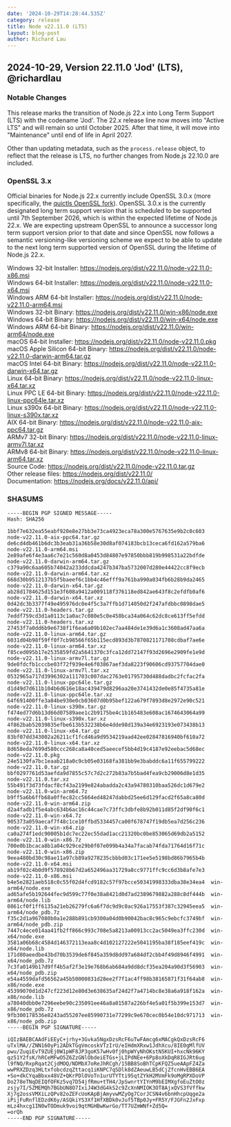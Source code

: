 ```yaml
---
date: '2024-10-29T14:28:44.535Z'
category: release
title: Node v22.11.0 (LTS)
layout: blog-post
author: Richard Lau
---
```


## 2024-10-29, Version 22.11.0 'Jod' (LTS), @richardlau

### Notable Changes

This release marks the transition of Node.js 22.x into Long Term Support (LTS)
with the codename 'Jod'. The 22.x release line now moves into "Active LTS"
and will remain so until October 2025. After that time, it will move into
"Maintenance" until end of life in April 2027.

Other than updating metadata, such as the `process.release` object, to reflect
that the release is LTS, no further changes from Node.js 22.10.0 are included.

### OpenSSL 3.x

Official binaries for Node.js 22.x currently include OpenSSL 3.0.x (more
specifically, the [quictls OpenSSL fork](https://github.com/quictls/openssl)).
OpenSSL 3.0.x is the currently designated long term support version that is
scheduled to be supported until 7th September 2026, which is within the expected
lifetime of Node.js 22.x. We are expecting upstream OpenSSL to announce a
successor long term support version prior to that date and since OpenSSL now
follows a semantic versioning-like versioning scheme we expect to be able to
update to the next long term supported version of OpenSSL during the lifetime of
Node.js 22.x.

Windows 32-bit Installer: https://nodejs.org/dist/v22.11.0/node-v22.11.0-x86.msi \
Windows 64-bit Installer: https://nodejs.org/dist/v22.11.0/node-v22.11.0-x64.msi \
Windows ARM 64-bit Installer: https://nodejs.org/dist/v22.11.0/node-v22.11.0-arm64.msi \
Windows 32-bit Binary: https://nodejs.org/dist/v22.11.0/win-x86/node.exe \
Windows 64-bit Binary: https://nodejs.org/dist/v22.11.0/win-x64/node.exe \
Windows ARM 64-bit Binary: https://nodejs.org/dist/v22.11.0/win-arm64/node.exe \
macOS 64-bit Installer: https://nodejs.org/dist/v22.11.0/node-v22.11.0.pkg \
macOS Apple Silicon 64-bit Binary: https://nodejs.org/dist/v22.11.0/node-v22.11.0-darwin-arm64.tar.gz \
macOS Intel 64-bit Binary: https://nodejs.org/dist/v22.11.0/node-v22.11.0-darwin-x64.tar.gz \
Linux 64-bit Binary: https://nodejs.org/dist/v22.11.0/node-v22.11.0-linux-x64.tar.xz \
Linux PPC LE 64-bit Binary: https://nodejs.org/dist/v22.11.0/node-v22.11.0-linux-ppc64le.tar.xz \
Linux s390x 64-bit Binary: https://nodejs.org/dist/v22.11.0/node-v22.11.0-linux-s390x.tar.xz \
AIX 64-bit Binary: https://nodejs.org/dist/v22.11.0/node-v22.11.0-aix-ppc64.tar.gz \
ARMv7 32-bit Binary: https://nodejs.org/dist/v22.11.0/node-v22.11.0-linux-armv7l.tar.xz \
ARMv8 64-bit Binary: https://nodejs.org/dist/v22.11.0/node-v22.11.0-linux-arm64.tar.xz \
Source Code: https://nodejs.org/dist/v22.11.0/node-v22.11.0.tar.gz \
Other release files: https://nodejs.org/dist/v22.11.0/ \
Documentation: https://nodejs.org/docs/v22.11.0/api/

### SHASUMS

```
-----BEGIN PGP SIGNED MESSAGE-----
Hash: SHA256

1bbf7e632ea55eabf920e8e27bb3e73ca4923eca78a300e5767635e9b2c0c603  node-v22.11.0-aix-ppc64.tar.gz
de6cd4db461b6dc3b3eab31a36b58e30d8af074183bcb13ceca6fd162a579ba6  node-v22.11.0-arm64.msi
2e89afe6f4e3aa6c7e21c560d8a0453d84807e97850bbb819b998531a22bdfde  node-v22.11.0-darwin-arm64.tar.gz
c379a90c6aa605b74042a233ddcda4247b347ba5732007d280e44422cc8f9ecb  node-v22.11.0-darwin-arm64.tar.xz
668d30b9512137b5f5baeef6c1bb4c46efff9a761ba990a034fb6b28b9da2465  node-v22.11.0-darwin-x64.tar.gz
ab28d1784625d151e3f608a9412a009118f376118ed842ae643f8c2efdfb0af6  node-v22.11.0-darwin-x64.tar.xz
0d42dc3b3377f49e495976dc0e4f5c3a7ffb1d714050d2f247afdbbc0898dae5  node-v22.11.0-headers.tar.gz
7eddf759cd3d1a0113c1a0ac7c080e5c0e458bca34a064c62dc8ce613ff5efdd  node-v22.11.0-headers.tar.xz
27453f7a0dd6b9e6738f1f6ea6a09b102ec7aa484de1e39d6a1c3608ad47aa6a  node-v22.11.0-linux-arm64.tar.gz
6031d04b98f59ff0f7cb98566f65b115ecd893d3b7870821171708cdbaf7ae6e  node-v22.11.0-linux-arm64.tar.xz
f85ced095b17e2535859fd2a5641370c3fca12dd72147f93d2696e2909fe1e9d  node-v22.11.0-linux-armv7l.tar.gz
9de0fdcfb1cccbe03f72f939e4e6f03867aef3da8223f90606cd93757704dae0  node-v22.11.0-linux-armv7l.tar.xz
0532965a717d3996302a111703c007dac2763e01795730d488dadbc2fcfac2fa  node-v22.11.0-linux-ppc64le.tar.gz
d1d49d7d611b104b6d616e18ac439479d8296aa20e3741432de0e85f4735a81e  node-v22.11.0-linux-ppc64le.tar.xz
64f691400ffe3a84be930e0cb03607d0b95bef122a679f7893d8e2972e90c521  node-v22.11.0-linux-s390x.tar.gz
f474ed77d6b13d66d07589aee1c2b9175be4c1b165483e608ac1674643064a99  node-v22.11.0-linux-s390x.tar.xz
4f862bab52039835efbe613b532238b6e4dde98d139a34e6923193e073438b13  node-v22.11.0-linux-x64.tar.gz
83bf07dd343002a26211cf1fcd46a9d9534219aad42ee02847816940bf610a72  node-v22.11.0-linux-x64.tar.xz
8d658eda7699d580ccc268ca8a40ced5aeecef5bb4d19c4187e92eebac5d68ec  node-v22.11.0.pkg
24e5130fa7bc1eaab218a0c9cb05e03168fa381bb9e3babddc6a11f655799222  node-v22.11.0.tar.gz
bbf0297761d53aefda9d7855c57c7d2c272b83a7b5bad4fea9cb29006d8e1d35  node-v22.11.0.tar.xz
55b491f3d73fdacf8cf43a2199e824abadda2c43a94780310baa526dc1d679e2  node-v22.11.0-win-arm64.7z
b9ff5a6b6ffb68a0ffec82cc5664ed48247dabbd25ee6d129facd2f65a8ca80d  node-v22.11.0-win-arm64.zip
d2a4fadb1f5e4abc634b6ac16c44cae7c73ffc3dbfe8b92b011d85f2df90f6c1  node-v22.11.0-win-x64.7z
905373a059aecaf7f48c1ce10ffbd5334457ca00f678747f19db5ea7d256c236  node-v22.11.0-win-x64.zip
ca0a274f1edc90005b1dc7ec22ec55dad1acc21320bc0be853065d69db2a5152  node-v22.11.0-win-x86.7z
700e0b1bcaca8b1a04c929ce29b0f07e099b4a34a7facab74fda71764d16f71c  node-v22.11.0-win-x86.zip
9eea480bd30c98ae11a97cb89a9278235cbbbd03c171ee5e5198bd86b7965b4b  node-v22.11.0-x64.msi
ab19f02c4b0d9f578928b67d2a652496aa31729a8cc9771ffc9cc6d3b8afe7e3  node-v22.11.0-x86.msi
b4e5e2821aeb518c0c55f02d4fcd9182c57f97bcce50341998333dba38e34ea4  win-arm64/node.exe
ad65afe5b192644fec9d599c77f0e38a8421d0d7ad2389679882a288c8df444b  win-arm64/node.lib
0861cf0f1ff6135a21eb26279fc6a6f7dc9d9c0ac926a17553f387c32945eea5  win-arm64/node_pdb.7z
f35c2d1a967080b0a1e288b891cb9300a04d0b90042bac8c965c9ebcfc3749bf  win-arm64/node_pdb.zip
7447c4ece014aa41fb2ff866c993c708e5a8213a00913cc2ac5049ea3ffc230d  win-x64/node.exe
3581a06b68c4584d146372113eaa8c4d102127222e5041195ba38f185eef419c  win-x64/node.lib
171d80aeedbe43bd70b3539de6f845a359d8dd97a684df2cbb4f49d8946f4991  win-x64/node_pdb.7z
7c3fa0149b17d9ff4b5af2f3e19e768b6ab684a9dd8dcf35ea204a90d3f56903  win-x64/node_pdb.zip
e54a4559dafd56562a45b50000831d28ee2f7f1ac4ff98b38165871f31f64ab8  win-x86/node.exe
45399070d1d247cf223d12e80d3e638635af24d2f7a4714bc8e38a6a918f162a  win-x86/node.lib
a78040dbb0e7296eebe90c235091ee46a8a01587a226bf4e5a01f5b399e153d7  win-x86/node_pdb.7z
9fb300178536e8243ad55207ee85990731e77299c9e670cec0b54e10dc971713  win-x86/node_pdb.zip
-----BEGIN PGP SIGNATURE-----

iQIzBAEBCAAdFiEEyC+jrhy+3Gvka5NgxDzsRcF6uTwFAmcg6xMACgkQxDzsRcF6
uTxlMA//ZNN160yPi2ADkTGgVmcoskVTzIrU/eIHdmXRxw1JdhXcu/8IE0gMlfUV
pwu/ZuqiEvT9ZUEj0W1pWF8JP3goK57wHv0fj0hpWYyNhOKstN5KUI+hxcNk96KY
qz51Y2fsK/hRCeMFwO5Z6ZzGNlObdeiETGs+jLIPdNEe+6Pp8oXkDqR8IGJRt6ug
l9fNQ/RxpRqat2CjdMOQ/NDMbX7oReJhRCgh/15BB8SoBhTCpKFQZ5ueAApFZ4Za
wwPRXZDzq3HLtxfobcdzqZttacq1iKNPC7qSDlk8dZAeuwLB5dCjZfcnHvEBB6EA
+So+dkCYqaBbxx48VZ+QKrPDlOVoTn1urUTYTti95qtZYkH2MVmFk9oMgRPXDoVP
Do278eTNqDEIQfOFKz5vq7D54jfRmu+tTH4/JpSwnrtYIYnM9bEIMXgfoEuZtO0z
zsjy7I/5ZMEMQh7BGbUN8O7IxiJ4W3dG4kS2c9ZcXnNMIOK3OT8AjxQVS3fVffkw
Xj7g2ossVMXiLzQPv82oZEFcUoKApBjAmyvwMZyOg7CorJCSN4v6bnHhcpUqge2a
iPijFuRnflEDzdK6y/ASQkiYS3Xf1HfXBDk0vJuf5TBp0Jy+FR5Y/FJGFn2JxFxp
mLz4hxcg1IN0wTODmuk9voi9qtMGHBwKwrGo/TT7UZmWNf+Zd5Q=
=orQh
-----END PGP SIGNATURE-----
```
